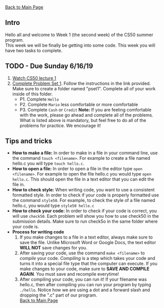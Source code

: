 [Back to Main Page](https://github.com/Emiton/CS50-summer)  
## Intro
Hello all and welcome to Week 1 (the second week) of the CS50 summer program.  
This week we will be finally be getting into some code. This week you will have two tasks to complete.

## TODO - Due Sunday 6/16/19  
1. [Watch CS50 lecture 1](https://courses.edx.org/courses/course-v1:HarvardX+CS50+X/courseware/bdc606f10e7347f6a61a341c4544bbf7/71a3739357a54a0e81348468341214b3/1?activate_block_id=block-v1%3AHarvardX%2BCS50%2BX%2Btype%40vertical%2Bblock%40f60c7cd5dc304c689580a67adc015e41)  
2. [Complete Problem Set 1](https://docs.cs50.net/2018/x/psets/1/pset1.html). Follow the instructions in the link provided. Make sure to create a folder named "pset1". Complete all of your work inside of this folder.  
    * P1. Complete `Hello`
    * P2. Complete `Mario` less comfortable or more comfortable
    * P3. Complete `Cash` or `Credit`
**Note:** If you are feeling comfortable with the work, please go ahead and complete all of the problems. What is listed above is mandatory, but feel free to do all of the problems for practice. We encourage it!  

## Tips and tricks
* __How to make a file:__ In order to make in a file in your command line, use the command `touch <filename>`. For example to create a file named hello.c you will type `touch hello.c`.  
* __How to open a file:__ In order to open a file in the editor type `open <filename>`. For example to open the file hello.c you would type `open hello.c`. This should open the file in a text editor that you can edit the file in.  
* __How to check style:__ When writing code, you want to use a consistent formatted style. In order to check if your code is properly formatted use the command `style50`. For example, to check the style of a file named hello.c, you would type `style50 hello.c`
* __How to check your code:__ In order to check if your code is correct, you will use `check50`. Each problem will show you how to use check50 in the submission details. Make sure to run check5o in the same folder where your code is.  
* __Process for writing code__
    1. If you make changes to a file in a text editor, always make sure to save the file. Unlike Microsoft Word or Google Docs, the text editor __WILL NOT__ save changes for you.
    2. After saving your code, use the command `make <filename>` to *compile* your code. *Compiling* is a step which takes your code and turns it into a special file type that the computer can execute. If you make changes to your code, make sure to **SAVE AND COMPILE AGAIN**. You must save and recompile everytime!
    3. After compiling your code, you can run it! If your filename was hello.c, then after compiling you can run your program by typing `./hello`. Notice how we are using a dot and a forward slash and dropping the ".c" part of our program.  
[Back to Main Page](https://github.com/Emiton/CS50-summer)  
